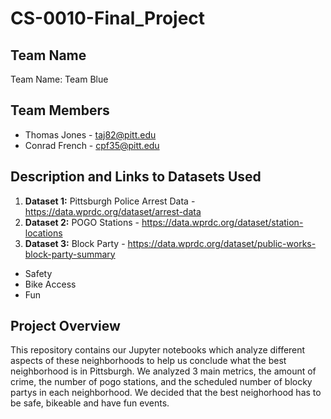 # CS-0010-Final_Project

## Team Name

Team Name: Team Blue 

## Team Members

- Thomas Jones - taj82@pitt.edu  
- Conrad French - cpf35@pitt.edu 

## Description and Links to Datasets Used

1. **Dataset 1:** Pittsburgh Police Arrest Data - https://data.wprdc.org/dataset/arrest-data  
2. **Dataset 2:** POGO Stations - https://data.wprdc.org/dataset/station-locations
3. **Dataset 3:** Block Party - https://data.wprdc.org/dataset/public-works-block-party-summary
- Safety
- Bike Access
- Fun

## Project Overview

This repository contains our Jupyter notebooks which analyze different aspects of these neighborhoods to help us conclude what the best neighborhood is in Pittsburgh. We analyzed 3 main metrics, the amount of crime, the number of pogo stations, and the scheduled number of blocky partys in each neighborhood. We decided that the best neighorhood has to be safe, bikeable and have fun events. 
